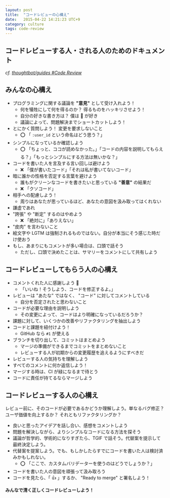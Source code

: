 ```yaml
---
layout: post
title:  "コードレビューの心構え"
date:   2015-04-22 14:21:23 UTC+9
category: culture
tags: code-review
---
```


## コードレビューする人・される人のためのドキュメント

_cf. [thoughtbot/guides #Code Review](https://github.com/thoughtbot/guides/tree/master/code-review)_

## みんなの心構え

- プログラミングに関する議論を __"意見"__ として受け入れよう！
    - 何を犠牲にして何を得るのか？ 得るものをハッキリさせよう！
    - 自分の好きな書き方は？ 僕は :flags: が好き
    - 議論によって、問題解決までショートカットしよう！
- とにかく質問しよう！ 変更を要求しないこと
    - :o: 「 `:user_id` という命名はどう思う？」
- シンプルになっているか確認しよう
    - :o: 「ちょっと、ココが読めなかった。」「コードの内容を説明してもらえる？」「もっとシンプルにする方法は無いかな？」
- コードを書いた人を言及する言い回しは避けよう
    - :x: 「僕が書いたコード」「それは私が書いてないコード」
- 暗に誰かの性格を否定する言葉を避けよう
    - 誰もがクリーンなコードを書きたいと思っている __"善意"__ の結果だ
    - :x: 「クソコード」
- 相手への配慮しよう！
    - 周りはあなたが思っているほど、あなたの意図を汲み取ってはくれない
- 謙虚であれ
- "誇張" や "断定" するのはやめよう
    - :x: 「絶対に」「ありえない」
- "皮肉" を言わないこと
- 絵文字や LGTM は強制されるものではない。自分が本当にそう感じた時だけ使おう
- もし、あまりにもコメントが多い場合は、口頭で話そう
    - ただし、口頭で決めたことは、サマリーをコメントにして共有しよう

## コードレビューしてもらう人の心構え

- コメントくれた人に感謝しよう :bow:
    - 「いいね！そうしよう、コードを修正するよ。」
- レビューは "あたな" ではなく、 "コード" に対してコメントしている
    - 自分を否定されたと思わないこと
- コードが必要な理由を説明しよう
    - その変更によって、コードはより明確になっているだろうか？
- 課題に対して、いくつかの改善やリファクタリングを抽出しよう
- コードと課題を紐付けよう！
    - GitHub なら `#1` が使える
- ブランチを切り出して、コミットはまとめよう
    - マージの準備ができるまでコミットをまとめないこと
    - レビューする人が初期からの変更履歴を追えるようにすべきだ
- レビューする人の気持ちを理解しよう
- すべてのコメントに何か返信しよう！
- マージする時は、CI が緑になるまで待とう
- コードに責任が持てるならマージしよう

## コードレビューする人の心構え

レビュー前に、そのコードが必要であるかどうか理解しよう。単なるバグ修正？ ユーザ価値を向上するか？ それともリファクタリングか？


- 良いと思ったアイデアを話し合い、感想をコメントしよう
- 問題を解決しながら、よりシンプルなコードになる方法を探そう
- 議論が哲学的、学術的になりすぎたら、TGIF で話そう。代替案を提示して最終決定しよう。
- 代替案を提案しよう。でも、もしかしたらすでにコードを書いた人は検討済みかもしれない。
    - :o: 「ここで、カスタムバリデーターを使うのはどうでしょうか？」
- コードを書いた人の意図を頑張って汲み取ろう
- コードを見たら、「 :+1: 」するか、 "Ready to merge" と署名しよう！

__みんなで清く正しくコードレビューしよう！__

